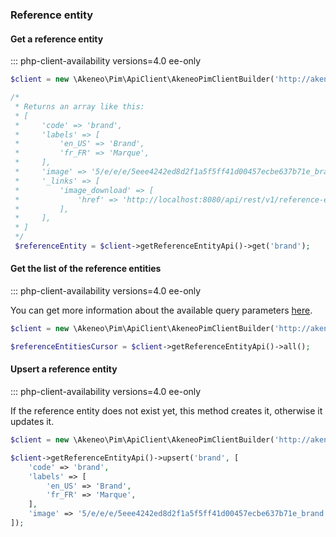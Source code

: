 ### Reference entity

#### Get a reference entity
::: php-client-availability versions=4.0 ee-only

```php
$client = new \Akeneo\Pim\ApiClient\AkeneoPimClientBuilder('http://akeneo.com/')->buildAuthenticatedByPassword('client_id', 'secret', 'admin', 'admin');

/*
 * Returns an array like this:
 * [
 *     'code' => 'brand',
 *     'labels' => [
 *         'en_US' => 'Brand',
 *         'fr_FR' => 'Marque',
 *     ],
 *     'image' => '5/e/e/e/5eee4242ed8d2f1a5f5ff41d00457ecbe637b71e_brand.jpg',
 *     '_links' => [
 *         'image_download' => [
 *             'href' => 'http://localhost:8080/api/rest/v1/reference-entities-media-files/5/e/e/e/5eee4242ed8d2f1a5f5ff41d00457ecbe637b71e_brand.jpg',
 *         ],
 *     ],
 * ]
 */
 $referenceEntity = $client->getReferenceEntityApi()->get('brand');
```
 
#### Get the list of the reference entities
::: php-client-availability versions=4.0 ee-only

You can get more information about the available query parameters [here](/api-reference.html#get_reference_entities).

```php
$client = new \Akeneo\Pim\ApiClient\AkeneoPimClientBuilder('http://akeneo.com/')->buildAuthenticatedByPassword('client_id', 'secret', 'admin', 'admin');

$referenceEntitiesCursor = $client->getReferenceEntityApi()->all();
```

#### Upsert a reference entity
::: php-client-availability versions=4.0 ee-only

If the reference entity does not exist yet, this method creates it, otherwise it updates it.

```php
$client = new \Akeneo\Pim\ApiClient\AkeneoPimClientBuilder('http://akeneo.com/')->buildAuthenticatedByPassword('client_id', 'secret', 'admin', 'admin');

$client->getReferenceEntityApi()->upsert('brand', [
    'code' => 'brand',
    'labels' => [
        'en_US' => 'Brand',
        'fr_FR' => 'Marque',
    ],
    'image' => '5/e/e/e/5eee4242ed8d2f1a5f5ff41d00457ecbe637b71e_brand.jpg'
]);
```
